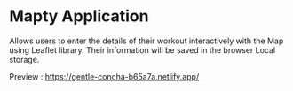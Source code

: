 # Mapty Application
Allows users to enter the details of their workout interactively with the Map using Leaflet library.
Their information will be saved in the browser Local storage.

Preview : https://gentle-concha-b65a7a.netlify.app/
